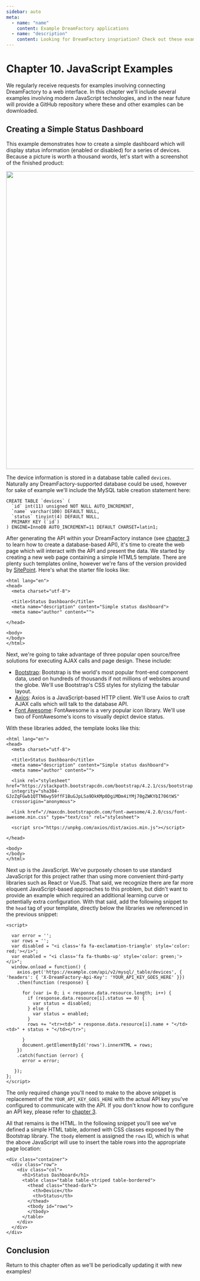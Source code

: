 ```yaml
---
sidebar: auto
meta:
  - name: "name"
    content: Example DreamFactory applications
  - name: "description"
    content: Looking for DreamFactory inspriation? Check out these example DreamFactory applications.
---
```


# Chapter 10. JavaScript Examples

We regularly receive requests for examples involving connecting DreamFactory to a web interface. In this chapter we'll include several examples involving modern JavaScript technologies, and in the near future will provide a GitHub repository where these and other examples can be downloaded.

## Creating a Simple Status Dashboard

This example demonstrates how to create a simple dashboard which will display status information (enabled or disabled) for a series of devices. Because a picture is worth a thousand words, let's start with a screenshot of the finished product:

<img src="/images/javascript-examples/status-dashboard.png" width="800">

The device information is stored in a database table called `devices`. Naturally any DreamFactory-supported database could be used, however for sake of example we'll include the MySQL table creation statement here:

	CREATE TABLE `devices` (
	  `id` int(11) unsigned NOT NULL AUTO_INCREMENT,
	  `name` varchar(100) DEFAULT NULL,
	  `status` tinyint(4) DEFAULT NULL,
	  PRIMARY KEY (`id`)
	) ENGINE=InnoDB AUTO_INCREMENT=11 DEFAULT CHARSET=latin1;

After generating the API within your DreamFactory instance (see [chapter 3](chapter03.md) to learn how to create a database-based API), it's time to create the web page which will interact with the API and present the data. We started by creating a new web page containing a simple HTML5 template. There are plenty such templates online, however we're fans of the version provided by [SitePoint](https://www.sitepoint.com/a-basic-html5-template/). Here's what the starter file looks like:

	<html lang="en">
	<head>
	  <meta charset="utf-8">

	  <title>Status Dashboard</title>
	  <meta name="description" content="Simple status dashboard">
	  <meta name="author" content="">

	</head>

	<body>
	</body>
	</html>

Next, we're going to take advantage of three popular open source/free solutions for executing AJAX calls and page design. These include:

* [Bootstrap](https://getbootstrap.com/): Bootstrap is the world's most popular front-end component data, used on hundreds of thousands if not millions of websites around the globe. We'll use Bootstrap's CSS styles for stylizing the tabular layout.
* [Axios](https://github.com/axios/axios): Axios is a JavaScript-based HTTP client. We'll use Axios to craft AJAX calls which will talk to the database API.
* [Font Awesome](https://fontawesome.com/): FontAwesome is a very popular icon library. We'll use two of FontAwesome's icons to visually depict device status.

With these libraries added, the template looks like this:

	<html lang="en">
	<head>
	  <meta charset="utf-8">

	  <title>Status Dashboard</title>
	  <meta name="description" content="Simple status dashboard">
	  <meta name="author" content="">

	  <link rel="stylesheet" href="https://stackpath.bootstrapcdn.com/bootstrap/4.2.1/css/bootstrap.min.css" 
	  integrity="sha384-GJzZqFGwb1QTTN6wy59ffF1BuGJpLSa9DkKMp0DgiMDm4iYMj70gZWKYbI706tWS" 
	  crossorigin="anonymous">

	  <link href="//maxcdn.bootstrapcdn.com/font-awesome/4.2.0/css/font-awesome.min.css" type="text/css" rel="stylesheet">

	  <script src="https://unpkg.com/axios/dist/axios.min.js"></script>

	</head>

	<body>
	</body>
	</html>

Next up is the JavaScript. We've purposely chosen to use standard JavaScript for this project rather than using more convenient third-party libraries such as React or VueJS. That said, we recognize there are far more eloquent JavaScript-based approaches to this problem, but didn't want to provide an example which required an additional learning curve or potentially extra configuration. With that said, add the following snippet to the `head` tag of your template, directly below the libraries we referenced in the previous snippet:

	<script>

	  var error = '';
	  var rows = '';
	  var disabled = "<i class='fa fa-exclamation-triangle' style='color: red;'></i>";
	  var enabled = "<i class='fa fa-thumbs-up' style='color: green;'></i>";
	  window.onload = function() {
	    axios.get('https://example.com/api/v2/mysql/_table/devices', { 'headers': { 'X-DreamFactory-Api-Key': 'YOUR_API_KEY_GOES_HERE' }})
	    .then(function (response) {

	      for (var i= 0; i < response.data.resource.length; i++) {
	        if (response.data.resource[i].status == 0) {
	          var status = disabled;
	        } else {
	          var status = enabled;
	        }
	        rows += "<tr><td>" + response.data.resource[i].name + "</td><td>" + status + "</td></tr>";

	      }
	      document.getElementById('rows').innerHTML = rows;
	    })
	    .catch(function (error) {
	      error = error;

	   });
	};
	</script>

The only required change you'll need to make to the above snippet is replacement of the `YOUR_API_KEY_GOES_HERE` with the actual API key you've configured to communicate with the API. If you don't know how to configure an API key, please refer to [chapter 3](chapter03.md).

All that remains is the HTML. In the following snippet you'll see we've defined a simple HTML table, adorned with CSS classes exposed by the Bootstrap library. The `tbody` element is assigned the `rows` ID, which is what the above JavaScript will use to insert the table rows into the appropriate page location:

	<div class="container">
	  <div class="row">
	    <div class="col">
	      <h1>Status Dashboard</h1>
	      <table class="table table-striped table-bordered">
	        <thead class="thead-dark">
	          <th>Device</th>
	          <th>Status</th>
	        </thead>
	        <tbody id="rows">
	        </tbody>
	      </table>
	    </div>
	  </div>
	</div>

## Conclusion

Return to this chapter often as we'll be periodically updating it with new examples!